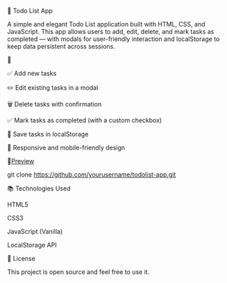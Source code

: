 📝 Todo List App


A simple and elegant Todo List application built with HTML, CSS, and JavaScript. This app allows users to add, edit, delete, and mark tasks as completed — with modals for user-friendly interaction and localStorage to keep data persistent across sessions.

🚀 

✅ Add new tasks 

✏️ Edit existing tasks in a modal

🗑️ Delete tasks with confirmation

✅ Mark tasks as completed (with a custom checkbox)

💾 Save tasks in localStorage

📱 Responsive and mobile-friendly design


📸[Preview](img/screenshot-2025-04-16-15-21-07.png)



git clone https://github.com/yourusername/todolist-app.git



📚 Technologies Used

HTML5

CSS3

JavaScript (Vanilla)

LocalStorage API


📄 License

This project is open source and feel free to use it.